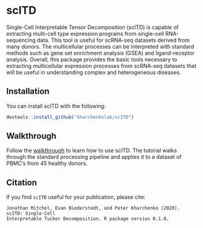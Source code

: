 
<!-- README.md is generated from README.Rmd. Please edit that file -->

<!-- badges: start -->

[![<kharchenkolab>](https://circleci.com/gh/kharchenkolab/scITD.svg?style=svg)](https://app.circleci.com/pipelines/github/kharchenkolab/scITD)
<!-- badges: end -->

# scITD

Single-Cell Interpretable Tensor Decomposition (scITD) is capable of
extracting multi-cell type expression programs from single-cell
RNA-sequencing data. This tool is useful for scRNA-seq datasets derived
from many donors. The multicellular processes can be interpreted with
standard methods such as gene set enrichment analysis (GSEA) and
ligand-receptor analysis. Overall, this package provides the basic tools
necessary to extracting multicellular expression processes from
scRNA-seq datasets that will be useful in understanding complex and
heterogeneous diseases.

## Installation

You can install scITD with the following:

``` r
devtools::install_github("kharchenkolab/scITD")
```

## Walkthrough

Follow the [walkthrough](http://pklab.med.harvard.edu/jonathan/) to
learn how to use scITD. The tutorial walks through the standard
processing pipeline and applies it to a dataset of PBMC’s from 45
healthy donors.

## Citation

If you find `scITD` useful for your publication, please cite:

    Jonathan Mitchel, Evan Biederstedt, and Peter Kharchenko (2020). scITD: Single-Cell
    Interpretable Tucker Decomposition. R package version 0.1.0.
